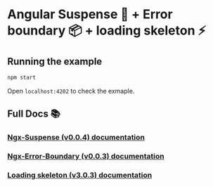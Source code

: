 # Angular Suspense 🚥 + Error boundary 📦 + loading skeleton ⚡

## Running the example

```bash
npm start
```

Open `localhost:4202` to check the exmaple.

## Full Docs 📚

### [Ngx-Suspense (v0.0.4) documentation](./projects/ngx-suspense/README.md)

### [Ngx-Error-Boundary (v0.0.3) documentation](./projects/ngx-error-boundary)

### [Loading skeleton (v3.0.3) documentation](./projects/loading-skeleton/README.md)
